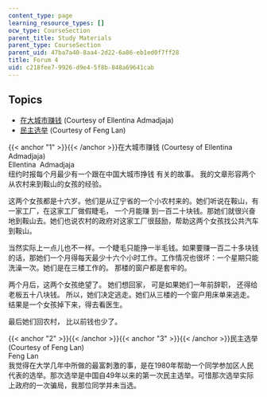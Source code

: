 ```yaml
---
content_type: page
learning_resource_types: []
ocw_type: CourseSection
parent_title: Study Materials
parent_type: CourseSection
parent_uid: 47ba7a40-8aa4-2d22-6a86-eb1ed0f7ff28
title: Forum 4
uid: c218fee7-9926-d9e4-5f8b-848a69641cab
---
```


Topics
------

*   [在大城市赚钱](#1) (Courtesy of Ellentina Admadjaja)
*   [民主选举](#3) (Courtesy of Feng Lan)

{{< anchor "1" >}}{{< /anchor >}}在大城市赚钱 (Courtesy of Ellentina Admadjaja)  
Ellentina  Admadjaja  
纽约时报每个月最少有一个跟在中国大城市挣钱 有关的故事。 我的文章形容两个从农村来到鞍山的女孩的经验。  
  
这两个女孩都是十六岁。他们是从辽宁省的一个小农村来的。她们听说在鞍山，有一家工厂，在这家工厂做假睫毛， 一个月能赚 到一百二十块钱。那她们就很兴奋地到鞍山去。她们也说农村的政府对这家工厂很鼓励，帮助这两个女孩找公共汽车到鞍山。  
  
当然实际上一点儿也不一样。一个睫毛只能挣一半毛钱。如果要赚一百二十多块钱 的话，那她们一个月得每天最少十六个小时工作。工作情况也很坏：一个星期只能洗澡一次。她们是在三楼工作的。 那楼的窗户都是套牢的。  
  
两个月后，这两个女孩绝望了。 她们想回家， 可是如果她们一年前辞职， 还得给老板五十八块钱。 所以，她们决定逃走。她们从三楼的一个窗户用床单来逃走。结果是一个女孩掉下来，得去看医生。  
  
最后她们回农村， 比以前钱也少了。

{{< anchor "2" >}}{{< /anchor >}}{{< anchor "3" >}}{{< /anchor >}}民主选举 (Courtesy of Feng Lan)  
Feng Lan   
我觉得在大学几年中所做的最富刺激的事，是在1980年帮助一个同学参加区人民代表的选举。那次选举是中国自49年以来的第一次民主选举。可惜那次选举实际上政府的一次骗局，我那位同学并未当选。